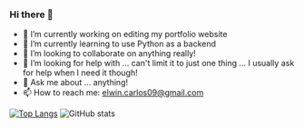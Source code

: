 ### Hi there 👋

- 🔭 I’m currently working on editing my portfolio website
- 🌱 I’m currently learning to use Python as a backend
- 👯 I’m looking to collaborate on anything really!
- 🤔 I’m looking for help with ... can't limit it to just one thing ... I usually ask for help when I need it though!
- 💬 Ask me about ... anything!
- 📫 How to reach me: elwin.carlos09@gmail.com

[![Top Langs](https://github-readme-stats.vercel.app/api/top-langs/?username=ecarlos09)](https://github.com/ecarlos09/github-readme-stats)
![GitHub stats](https://github-readme-stats.vercel.app/api?username=ecarlos09&show_icons=true)
